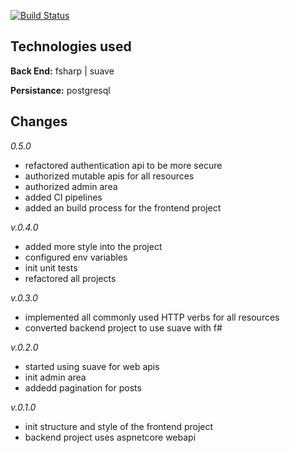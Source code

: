 [![Build Status](https://travis-ci.org/afractal/Daze.Api.svg?branch=master)](https://travis-ci.org/afractal/Daze.Api)

## **Technologies used**

**Back End:** fsharp | suave

**Persistance:** postgresql

## **Changes**

*0.5.0*

- refactored authentication api to be more secure
- authorized mutable apis for all resources
- authorized admin area
- added CI pipelines
- added an build process for the frontend project

*v.0.4.0*

- added more style into the project
- configured env variables
- init unit tests
- refactored all projects

*v.0.3.0*

- implemented all commonly used HTTP verbs for all resources
- converted backend project to use suave with f#

*v.0.2.0*

- started using suave for web apis
- init admin area
- addedd pagination for posts

*v.0.1.0*

- init structure and style of the frontend project
- backend project uses aspnetcore webapi






